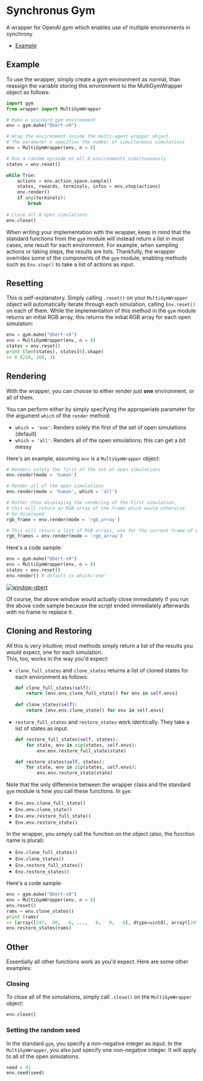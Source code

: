# Synchronus Gym
A wrapper for OpenAI gym which enables use of multiple environments in synchrony

- [Example](#Example)

<h2 id="Example">Example</h2>

To use the wrapper, simply create a gym environment as normal, than reassign the variable storing this environment to the MultiGymWrapper object as follows:
```python
import gym
from wrapper import MultiGymWrapper

# Make a standard gym environment
env = gym.make("Qbert-v0")

# Wrap the environment inside the multi-agent wrapper object
# The parameter n specifies the number of simultaneous simulations
env = MultiGymWrapper(env, n = 8)

# Run a random episode on all 8 environments simultaneously
states = env.reset()

while True:
    actions = env.action_space.sample()
    states, rewards, terminals, infos = env.step(actions)
    env.render()
    if any(terminals):
        break
    
# Close all 8 open simulations
env.close()
```

When writing your implementation with the wrapper, keep in mind that the standard functions from the `gym` module will instead return a list in most cases, one result for each environment. For example, when sampling actions or taking steps, the results are lists. Thankfully, the wrapper overrides some of the components of the `gym` module, enabling methods such as `Env.step()` to take a list of actions as input.

## Resetting
This is self-explanatory. Simply calling `.reset()` on your `MultiGymWrapper` object will automatically iterate through each simulation, calling `Env.reset()` on each of them. While the implementation of this method in the `gym` module returns an initial RGB array, this returns the initial RGB array for each open simulation:
```python
env = gym.make("Qbert-v0")
env = MultiGymWrapper(env, n = 8)
states = env.reset()
print (len(states), states[0].shape)
>> 8 (210, 160, 3)
```

## Rendering
With the wrapper, you can choose to either render just **one** environment, or all of them.

You can perform either by simply specifying the approperiate parameter for the argument `which` of the `render` method:
- `which = 'one'`: Renders solely the first of the set of open simulations (default)
- `which = 'all'`: Renders all of the open simulations; this can get a bit messy

Here's an example, assuming `env` is a `MultiGymWrapper` object:
```python
# Renders solely the first of the set of open simulations
env.render(mode = 'human')

# Render all of the open simulations
env.render(mode = 'human', which = 'all')

# Rather than displaying the rendering of the first simulation,
# this will return an RGB array of the frame which would otherwise
# be displayed
rgb_frame = env.render(mode = 'rgb_array')

# This will return a list of RGB arrays, one for the current frame of each simulation
rgb_frames = env.render(mode = 'rgb_array')
```

Here's a code sample:
```python
env = gym.make("Qbert-v0")
env = MultiGymWrapper(env, n = 8)
states = env.reset()
env.render() # default is which='one'
```
<a href="https://imgbb.com/"><img src="https://i.ibb.co/mTdh37s/window-qbert.png" alt="window-qbert" border="0"></a>

Of course, the above window would actually close immediately if you run the above code sample because the script ended immediately afterwards with no frame to replace it.

## Cloning and Restoring
All this is very intuitive; most methods simply return a list of the results you would expect, one for each simulation. \
This, too, works in the way you'd expect:

- `clone_full_states` and `clone_states` returns a list of cloned states for each environment as follows:
  ```python
  def clone_full_states(self):
      return [env.env.clone_full_state() for env in self.envs]
      
  def clone_states(self):
      return [env.env.clone_state() for env in self.envs]
  ```
  
- `restore_full_states` and `restore_states` work identically. They take a list of states as input.
  ```python
  def restore_full_states(self, states):
      for state, env in zip(states, self.envs):
          env.env.restore_full_state(state)

  def restore_states(self, states):
      for state, env in zip(states, self.envs):
          env.env.restore_state(state)
  ```
  
Note that the only difference between the wrapper class and the standard `gym` module is how you call these functions. In `gym`:
- `Env.env.clone_full_state()`
- `Env.env.clone_state()`
- `Env.env.restore_full_state()`
- `Env.env.restore_state()`

In the wrapper, you simply call the function on the object (also, the function name is plural):
- `Env.clone_full_states()`
- `Env.clone_states()`
- `Env.restore_full_states()`
- `Env.restore_states()`

Here's a code sample:
```python
env = gym.make("Qbert-v0")
env = MultiGymWrapper(env, n = 8)
env.reset()
rams = env.clone_states()
print (rams)
>> [array([247,  60,   6, ...,   0,   0,   0], dtype=uint8), array([247,  60,   6, ...,   0,   0,   0], dtype=uint8), array([247,  60,   6, ...,   0,   0,   0], dtype=uint8), array([247,  60,   6, ...,   0,   0,   0], dtype=uint8), array([247,  60,   6, ...,   0,   0,   0], dtype=uint8), array([247,  60,   6, ...,   0,   0,   0], dtype=uint8), array([247,  60,   6, ...,   0,   0,   0], dtype=uint8), array([247,  60,   6, ...,   0,   0,   0], dtype=uint8)]
env.restore_states(rams)
```

## Other
Essentially all other functions work as you'd expect. Here are some other examples:
### Closing
To close all of the simulations, simply call `.close()` on the `MultiGymWrapper` object:
```python
env.close()
```
### Setting the random seed
In the standard `gym`, you specify a non-negative integer as input. In the `MultiGymWrapper`, you also just specify one non-negative integer. It will apply to all of the open simulations.
```python
seed = 42
env.seed(seed)
```
